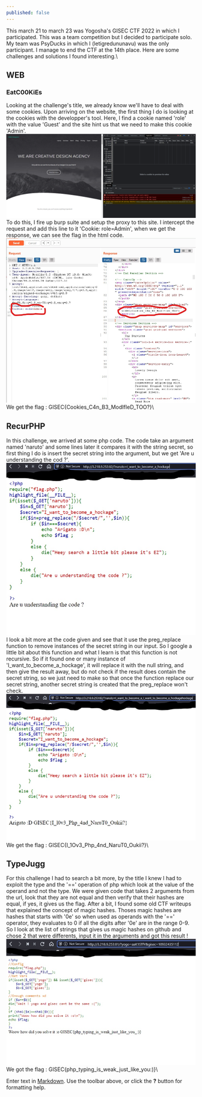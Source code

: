 ```yaml
---
published: false
---
```

This march 21 to march 23 was Yogosha's GISEC CTF 2022 in which I participated. This was a team competition but I decided to participate solo. My team was PsyDucks in which I (letigredununavu) was the only participant. I manage to end the CTF at the 14th place. Here are some challenges and solutions I found interesting.\ 

## WEB

### EatC00KiEs

Looking at the challenge's title, we already know we'll have to deal with some cookies. Upon arriving on the website, the first thing I do is looking at the cookies with the developper's tool. Here, I find a cookie named 'role' with the value 'Guest' and the site hint us that we need to make this cookie 'Admin'.\
![cookie1](/images/cookie2.png)\
To do this, I fire up burp suite and setup the proxy to this site. I intercept the request and add this line to it 'Cookie: role=Admin', when we get the response, we can see the flag in the html code.\
![cookie2](/images/Inkedcookies.jpg)\
We get the flag : GISEC{Cookies_C4n_B3_ModIfIeD_TOO?}\

## RecurPHP

In this challenge, we arrived at some php code. The code take an argument named 'naruto' and some lines later it compares it with the string secret, so first thing I do is insert the secret string into the argument, but we get 'Are u understanding the cod ?'.\
![php1](/images/Inkedphp1.jpg)\
I look a bit more at the code given and see that it use the preg_replace function to remove instances of the secret string in our input. So I google a little bit about this function and what I learn is that this function is not recursive. So if it found one or many instance of 'I_want_to_become_a_hockage', it will replace it with the null string, and then give the result away, but do not check if the result does contain the secret string, so we just need to make so that once the function replace our secret string, another secret string is created that the preg_replace won't check.\
![php2](/images/Inkedphp3.jpg)\
We get the flag : GISEC{I_1Ov3_Php_4nd_NaruT0_Oukii?}\

## TypeJugg

For this challenge I had to search a bit more, by the title I knew I had to exploit the type and the '==' operation of php which look at the value of the operand and not the type. We were given code that takes 2 arguments from the url, look that they are not equal and then verify that their hashes are equal, if yes, it gives us the flag. After a bit, I found some old CTF writeups that explained the concept of magic hashes. Thoses magic hashes are hashes that starts with '0e' so when used as operands with the '==' operator, they evaluates to 0 if all the digits after '0e' are in the range 0-9. So I look at the list of strings that gives us magic hashes on github and chose 2 that were differents, input it in the arguments and got this result !\
![typeJugg](/images/InkedmagicHash.jpg)\
We got the flag : GISEC{php_typing_is_weak_just_like_you:)}\

Enter text in [Markdown](http://daringfireball.net/projects/markdown/). Use the toolbar above, or click the **?** button for formatting help.
